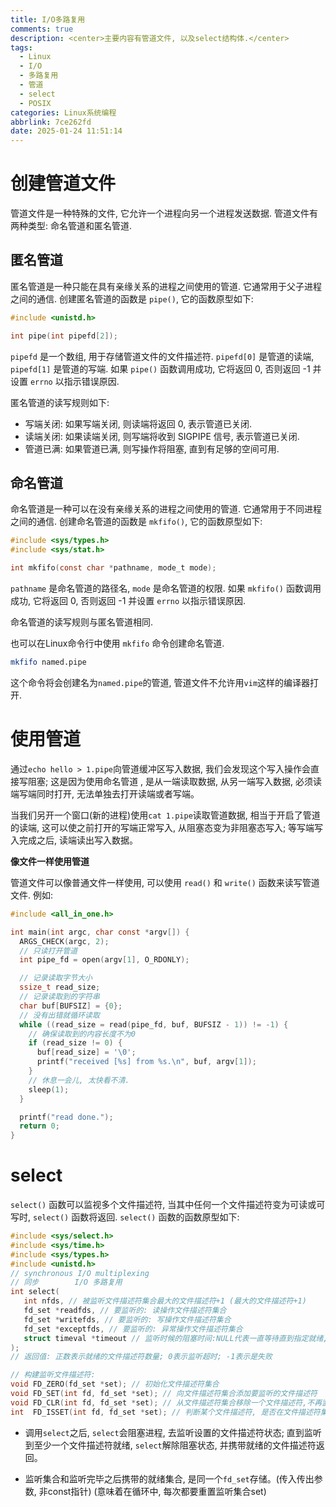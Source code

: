 ```yaml
---
title: I/O多路复用
comments: true
description: <center>主要内容有管道文件, 以及select结构体.</center>
tags:
  - Linux
  - I/O
  - 多路复用
  - 管道
  - select
  - POSIX
categories: Linux系统编程
abbrlink: 7ce262fd
date: 2025-01-24 11:51:14
---
```


# 创建管道文件

管道文件是一种特殊的文件, 它允许一个进程向另一个进程发送数据. 管道文件有两种类型: 命名管道和匿名管道.

## 匿名管道

匿名管道是一种只能在具有亲缘关系的进程之间使用的管道. 它通常用于父子进程之间的通信. 创建匿名管道的函数是 `pipe()`, 它的函数原型如下:

```c
#include <unistd.h>

int pipe(int pipefd[2]);
```

`pipefd` 是一个数组, 用于存储管道文件的文件描述符. `pipefd[0]` 是管道的读端, `pipefd[1]` 是管道的写端. 如果 `pipe()` 函数调用成功, 它将返回 0, 否则返回 -1 并设置 `errno` 以指示错误原因.

匿名管道的读写规则如下:
- 写端关闭: 如果写端关闭, 则读端将返回 0, 表示管道已关闭.
- 读端关闭: 如果读端关闭, 则写端将收到 SIGPIPE 信号, 表示管道已关闭.
- 管道已满: 如果管道已满, 则写操作将阻塞, 直到有足够的空间可用.

## 命名管道

命名管道是一种可以在没有亲缘关系的进程之间使用的管道. 它通常用于不同进程之间的通信. 创建命名管道的函数是 `mkfifo()`, 它的函数原型如下:

```c
#include <sys/types.h>
#include <sys/stat.h>

int mkfifo(const char *pathname, mode_t mode);
```

`pathname` 是命名管道的路径名, `mode` 是命名管道的权限. 如果 `mkfifo()` 函数调用成功, 它将返回 0, 否则返回 -1 并设置 `errno` 以指示错误原因.

命名管道的读写规则与匿名管道相同.

也可以在Linux命令行中使用 `mkfifo` 命令创建命名管道.

```sh
mkfifo named.pipe
```

这个命令将会创建名为`named.pipe`的管道, 管道文件不允许用`vim`这样的编译器打开.

# 使用管道

通过`echo hello > 1.pipe`向管道缓冲区写入数据, 我们会发现这个写入操作会直接写阻塞; 这是因为使用命名管道 , 是从一端读取数据, 从另一端写入数据, 必须读端写端同时打开, 无法单独去打开读端或者写端。

当我们另开一个窗口(新的进程)使用`cat 1.pipe`读取管道数据, 相当于开启了管道的读端,  这可以使之前打开的写端正常写入,  从阻塞态变为非阻塞态写入;  等写端写入完成之后, 读端读出写入数据。


**像文件一样使用管道**

管道文件可以像普通文件一样使用, 可以使用 `read()` 和 `write()` 函数来读写管道文件. 例如:

```c
#include <all_in_one.h>

int main(int argc, char const *argv[]) {
  ARGS_CHECK(argc, 2);
  // 只读打开管道
  int pipe_fd = open(argv[1], O_RDONLY);

  // 记录读取字节大小
  ssize_t read_size;
  // 记录读取到的字符串
  char buf[BUFSIZ] = {0};
  // 没有出错就循环读取
  while ((read_size = read(pipe_fd, buf, BUFSIZ - 1)) != -1) {
    // 确保读取到的内容长度不为0
    if (read_size != 0) {
      buf[read_size] = '\0';
      printf("received [%s] from %s.\n", buf, argv[1]);
    }
    // 休息一会儿, 太快看不清.
    sleep(1);
  }

  printf("read done.");
  return 0;
}
```


# select


`select()` 函数可以监视多个文件描述符, 当其中任何一个文件描述符变为可读或可写时, `select()` 函数将返回. `select()` 函数的函数原型如下:

```c
#include <sys/select.h>
#include <sys/time.h>
#include <sys/types.h>
#include <unistd.h>
// synchronous I/O multiplexing
// 同步        I/O 多路复用
int select(
   int nfds, // 被监听文件描述符集合最大的文件描述符+1 (最大的文件描述符+1)
   fd_set *readfds, // 要监听的: 读操作文件描述符集合
   fd_set *writefds, // 要监听的: 写操作文件描述符集合
   fd_set *exceptfds, // 要监听的: 异常操作文件描述符集合
   struct timeval *timeout // 监听时候的阻塞时间:NULL代表一直等待直到指定就绪,0代表不等待检查文件描述符立即返回
);
// 返回值: 正数表示就绪的文件描述符数量; 0表示监听超时; -1表示是失败
```
```c
// 构建监听文件描述符:
void FD_ZERO(fd_set *set); // 初始化文件描述符集合
void FD_SET(int fd, fd_set *set); // 向文件描述符集合添加要监听的文件描述符
void FD_CLR(int fd, fd_set *set); // 从文件描述符集合移除一个文件描述符,不再监听移除项
int  FD_ISSET(int fd, fd_set *set); // 判断某个文件描述符, 是否在文件描述符集合中
```

- 调用`select`之后, `select`会阻塞进程, 去监听设置的文件描述符状态; 直到监听到至少一个文件描述符就绪, `select`解除阻塞状态, 并携带就绪的文件描述符返回。

- 监听集合和监听完毕之后携带的就绪集合, 是同一个`fd_set`存储。(传入传出参数, 非const指针) (意味着在循环中, 每次都要重置监听集合set)






